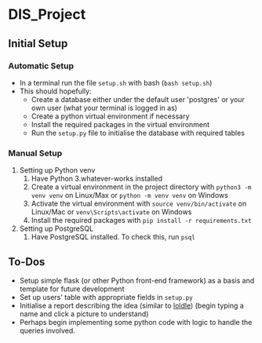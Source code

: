 # DIS_Project

## Initial Setup
### Automatic Setup
- In a terminal run the file `setup.sh` with bash (`bash setup.sh`)
- This should hopefully:
    - Create a database either under the default user 'postgres' or your own user (what your terminal is logged in as)
    - Create a python virtual environment if necessary
    - Install the required packages in the virtual environment
    - Run the `setup.py` file to initialise the database with required tables

### Manual Setup
1. Setting up Python venv
    1. Have Python 3.whatever-works installed
    2. Create a virtual environment in the project directory with `python3 -m venv venv` on Linux/Max or `python -m venv venv` on Windows
    3. Activate the virtual environment with `source venv/bin/activate` on Linux/Mac or `venv\Scripts\activate` on Windows
    4. Install the required packages with `pip install -r requirements.txt`
2. Setting up PostgreSQL
    1. Have PostgreSQL installed. To check this, run `psql`

## To-Dos
- Setup simple flask (or other Python front-end framework) as a basis and template for future development
- Set up users' table with appropriate fields in `setup.py`
- Initialise a report describing the idea (similar to [loldle](https://loldle.net/classic)) (begin typing a name and click a picture to understand)
- Perhaps begin implementing some python code with logic to handle the queries involved. 